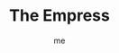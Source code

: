 ---
# basics
title     		 : "The Empress"
token					 : 'major-03'
card_type			 : '' # major, minor, court
layout				 : "tarot-card"
author    		 : 'me'
one_liner 		 : "Fertility, productivity, ripeness, nurturing"
alt_names			 : []
images				 : ['assets/images/tarot/rws/rw-major-03.jpg']
keywords			 : ['fertility', 'productivity', 'ripeness', 'nurturing']
url						 : 'tarot/cards/major-03'
aliases				 : ['the-empress', 'empress']

# password: 'foolish journey'
dropbox				 : 'https://www.dropbox.com/sh/1syxw8ownuf86lx/AAAEqEQo1tTWpqxR5e8EWRm8a?dl=0'

meaning_light  : "Nurturing yourself and others. Bearing fruit. Celebrating your body. Bearing literal or figurative children. Reveling in luxury. Mothering those around you in positive ways. Enjoying your sexuality. Getting things done."

meaning_shadow : "Overindulging. Being greedy. Smothering someone with attention. Debilitating someone by being overprotective. Inhibiting productivity by obsessing on productivity. Being overcome by addictive behavior."

# more detail
correspondence_suit 				: ""
correspondence_archetype 		: "The Mother"
correspondence_hebrew 			: "Daleth/Door/4"
correspondence_element 			: ""
correspondence_planet 			: "Venus"
correspondence_astrological : ""
correspondence_mystical 		: "Gaia, Mother Earth, Ishtar, Demeter—mature, reproductive female divinity in every form. Also Aphrodite and Turan."
correspondence_story 				: "A motherly or nurturing figure reminds the main character of the core values that are the essence of his or her character."

advice_relationships 	 : "Without going overboard, revel in your sensuality. Take care you don’t produce more than you intended; the moment is pregnant with possibility. Be lavish with demonstrations of affection. Watch for what a friend or partner needs, and then supply it in abundance."

advice_work 					 : "Now is the time to get things done. Wrap up projects. Ask for resources. Meet deadlines. Move ahead. During this time of growth and expansion, be sure you have the skills and training you need. In the meantime, don’t mistake a headlong rush for focused, verifiable progress."

advice_spirituality 	 : "Women are the figurative and literal door to this world. This moment, too, can be a door for you—a threshold you cross into a new awareness. Watch for physical ways to express your spiritual insights. Reconnect with nurturing, feminine images of divinity, including nature."

advice_personal_growth : "Your attitudes toward women (and your insights into your own feminine qualities) are likely rooted in early experiences. How can you emulate the best female role models you’ve encountered? How can you transcend female influences that harm or hold you back?"

advice_fortune_telling : "Pregnancy is in the cards. An opportunity to be involved in luxurious sexuality is coming. Beware a tendency toward addiction."

questions	: ["What do you have dominion over?", "How might themes of comfort or indulgence impact your situation?", "In your situation, what outcome struggles to be born?", "What would a concerned and capable mother do?", "What can I do that would emphasize growth?", "How can I celebrate my own sensuality and sexuality?"]

# referenced in the symbols.toml data file
symbols	  : ['3', 'venus', 'orb-and-cross-scepter', 'crown', 'rushing-stream', 'pregnancy']

# metadata
suppress_topnav : true
related_cards 	: []

---